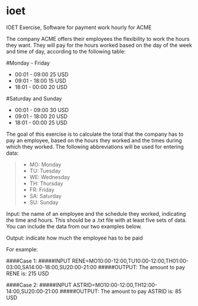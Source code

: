 # ioet
IOET Exercise, Software for payment work hourly for ACME

The company ACME offers their employees the flexibility to work the hours they want. They will pay for the hours worked based on the day of the week and time of day, according to the following table:

#Monday - Friday
- 00:01 - 09:00 25 USD
- 09:01 - 18:00 15 USD
- 18:01 - 00:00 20 USD

#Saturday and Sunday
- 00:01 - 09:00 30 USD
- 09:01 - 18:00 20 USD
- 18:01 - 00:00 25 USD

The goal of this exercise is to calculate the total that the company has to pay an employee, based on the hours they worked and the times during which they worked. The following abbreviations will be used for entering data:

> - MO: Monday
> - TU: Tuesday
> - WE: Wednesday
> - TH: Thursday
> - FR: Friday
> - SA: Saturday
> - SU: Sunday

Input: the name of an employee and the schedule they worked, indicating the time and hours. This should be a .txt file with at least five sets of data. You can include the data from our two examples below.

Output: indicate how much the employee has to be paid

For example:

####Case 1:
#####INPUT
RENE=MO10:00-12:00,TU10:00-12:00,TH01:00-03:00,SA14:00-18:00,SU20:00-21:00
#####OUTPUT:
The amount to pay RENE is: 215 USD

####Case 2:
#####INPUT
ASTRID=MO10:00-12:00,TH12:00-14:00,SU20:00-21:00
#####OUTPUT:
The amount to pay ASTRID is: 85 USD